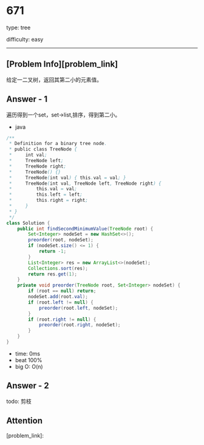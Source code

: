 
# 671
type: tree

difficulty: easy

---

## [Problem Info][problem_link]
给定一二叉树，返回其第二小的元素值。

## Answer - 1
遍历得到一个set，set->list,排序，得到第二小。

- java

```java
/**
 * Definition for a binary tree node.
 * public class TreeNode {
 *     int val;
 *     TreeNode left;
 *     TreeNode right;
 *     TreeNode() {}
 *     TreeNode(int val) { this.val = val; }
 *     TreeNode(int val, TreeNode left, TreeNode right) {
 *         this.val = val;
 *         this.left = left;
 *         this.right = right;
 *     }
 * }
 */
class Solution {
    public int findSecondMinimumValue(TreeNode root) {
        Set<Integer> nodeSet = new HashSet<>();
        preorder(root, nodeSet);
        if (nodeSet.size() <= 1) {
            return -1;
        }
        List<Integer> res = new ArrayList<>(nodeSet);
        Collections.sort(res);
        return res.get(1);
    }
    private void preorder(TreeNode root, Set<Integer> nodeSet) {
        if (root == null) return;
        nodeSet.add(root.val);
        if (root.left != null) {
            preorder(root.left, nodeSet);
        }
        if (root.right != null) {
            preorder(root.right, nodeSet);
        }
    }
}
```
- time: 0ms
- beat 100%
- big O: O(n)

## Answer - 2
todo: 剪枝 

## Attention

[problem_link]:

